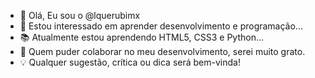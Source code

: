 - 👋 Olá, Eu sou o @lquerubimx
- 👀 Estou interessado em aprender desenvolvimento e programação...
- 📚 Atualmente estou aprendendo HTML5, CSS3 e Python...
- 💞️ Quem puder colaborar no meu desenvolvimento, serei muito grato.
- 💡 Qualquer sugestão, crítica ou dica será bem-vinda!
<!---
lquerubimx/lquerubimx is a ✨ special ✨ repository because its `README.md` (this file) appears on your GitHub profile.
You can click the Preview link to take a look at your changes.
--->
